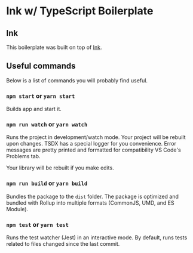 # Ink w/ TypeScript Boilerplate

## Ink
This boilerplate was built on top of [Ink](https://github.com/vadimdemedes/ink).

## Useful commands

Below is a list of commands you will probably find useful.

### `npm start` or `yarn start`

Builds app and start it.

### `npm run watch` or `yarn watch`

Runs the project in development/watch mode. Your project will be rebuilt upon changes. TSDX has a special logger for you convenience. Error messages are pretty printed and formatted for compatibility VS Code's Problems tab.

Your library will be rebuilt if you make edits.

### `npm run build` or `yarn build`

Bundles the package to the `dist` folder.
The package is optimized and bundled with Rollup into multiple formats (CommonJS, UMD, and ES Module).

### `npm test` or `yarn test`

Runs the test watcher (Jest) in an interactive mode.
By default, runs tests related to files changed since the last commit.
